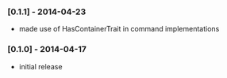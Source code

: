   ### [0.1.1] - 2014-04-23

  * made use of HasContainerTrait in command implementations  
  
  ### [0.1.0] - 2014-04-17
  
  * initial release  